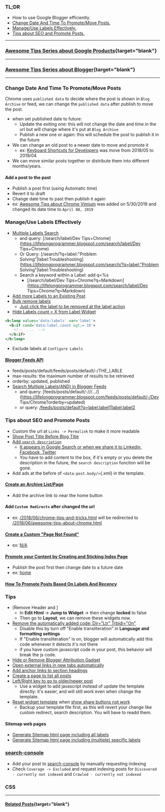 ### TL;DR
- How to use Google Blogger efficiently.
- [Change Date And Time To Promote/Move Posts.](#change_date_time)
- [Manage/Use Labels Effectively.](#labels)
- [Tips about SEO and Promote Posts.](#seo_tips)

---

### [Awesome Tips Series about Google Products](https://lifelongprogrammer.blogspot.com/search/label/Google_Series){target="blank"}
<script src="/feeds/posts/default/-/Google_Series?orderby=updated&amp;alt=json-in-script&amp;callback=series&amp;max-results=20"></script>

---

### [Awesome Tips Series about Blogger](https://lifelongprogrammer.blogspot.com/search/label/Blogger_Series){target="blank"}
<script src="/feeds/posts/default/-/Blogger_Series?orderby=updated&amp;alt=json-in-script&amp;callback=series&amp;max-results=20"></script>

---

### Change Date And Time To Promote/Move Posts<a name="change_date_time"></a>
Chrome uses `published data` to decide where the post is shown in `Blog Archive` or feed, we can change the `published data` after publish to move the post.

- when set published date to future:
  - Update the exiting one: this will not change the date and time in the url but will change where it's put at `Blog Archive`
  - Publish a new one or again: this will schedule the post to publish it in the future
- We can change an old post to a newer date to move and promote it
  - ex: [Keyboard Shortcuts for Developers](https://lifelongprogrammer.blogspot.com/2018/05/keyboard-shortcuts-for-developers.html) was move from 2018/05 to 2019/04
- We can move similar posts together or distribute them into different months/years.

#### Add a post to the past
- Publish a post first (using Automatic time)
- Revert it to draft
- Change date time to past then publish it again
- ex: [Awesome Tips about Chrome Vimium](https://lifelongprogrammer.blogspot.com/2019/04/awesome-tips-about-chrome-vimium.html) was added on 5/30/2019 and changed its date time to `April 08, 2019`

### Manage/Use Labels Effectively<a name="labels"></a>
- [Multiple Labels Search](https://exde601e.blogspot.com/2012/12/search-operators-for-Blogger-labels.html)
  - and query: [/search/label/Dev Tips+Chrome](https://lifelongprogrammer.blogspot.com/search/label/Dev Tips+Chrome)
  - Or Query: [/search/?q=label:"Problem Solving"|label:Troubleshooting](https://lifelongprogrammer.blogspot.com/search/?q=label:"Problem Solving"|label:Troubleshooting)
  - Search a keyword within a Label: add q=%s
    - [/search/label/Dev Tips+Chrome?q=Markdown](https://lifelongprogrammer.blogspot.com/search/label/Dev Tips+Chrome?q=Markdown)
- [Add more Labels to an Existing Post](http://9jaonpointed.blogspot.com/2015/06/how-to-add-more-labels-to-existing-post.html)
- [Bulk remove labels](https://www.makingdifferent.com/how-to-change-remove-labels-at-once-in-blogger/)
  - [Just click the label to be removed at the label action](https://www.youtube.com/watch?v=PfNJRTadzMI)
- [Hide Labels count < X from Label Widget](https://lifelongprogrammer.blogspot.com/2014/05/blogger-hide-labels-of-small-amount-of-posts.html)
```xml
<b:loop values='data:labels' var='label'>
  <b:if cond='data:label.count &gt;= 10'>
    <!-- ....  -->
  </b:if>
</b:loop>
```
- Exclude labels at `Configure Labels`

#### [Blogger Feeds API](https://www.exeideas.com/2016/02/parameters-in-blogspot-feed.html)
- feeds/posts/default/feeds/posts/default/-/THE_LABLE
- max-results: the maximum number of results to be retrieved
- orderby: updated, published
- [Search Multiple Labels(AND) in Blogger Feeds](http://waltz.blogspot.com/2007/07/search-multiple-labels-in-blogger-feeds.html)
  - and query: [feeds/posts/default/-/<label1>/<label2>/.../<labelN>](https://lifelongprogrammer.blogspot.com/feeds/posts/default/-/Dev Tips/Chrome?orderby=updated)
  - or query: [/feeds/posts/default?q=label:label1|label:label2](https://lifelongprogrammer.blogspot.com/feeds/posts/default?q=label:Chrome|label:Markdown)

### Tips about SEO and Promote Posts<a name="seo_tips"></a>
- Custom the url at `Links -> Permalink` to make it more readable
- [Show Post Title Before Blog Title](https://masterblogging.com/post-title-before-blog-title/)
- [Add `search description`](https://xomisse.com/blog/enable-search-description-blogger)
  - [It appears in Google Search or when we share it to Linkedin, Facebook, Twitter](https://www.techprevue.com/post-search-description-blogger-seo/)
  - You have to add content to the box, if it's empty or you delete the description in the future, the `search description` function will be gone.
- Add ads at the before of `<data:post.body/>`{.xml} in the template.

#### [Create an Archive List/Page](https://www.sarwrites.com/2015/09/create-archive-listpage-for-blogger.html)
- Add the archive link to near the home button

#### Add `Custom Redirects` after changed the url
- ex: [/2018/06/chrome-tips-and-tricks.html](https://lifelongprogrammer.blogspot.com/2018/06/chrome-tips-and-tricks.html) will be redirected to [/2018/06/awesome-tips-about-chrome.html](https://lifelongprogrammer.blogspot.com/2018/06/awesome-tips-about-chrome.html)

#### [Create a Custom "Page Not Found"](https://lifelongprogrammer.blogspot.com/2019/05/how-to-promote-your-content-by-creating-sticking-index-page-in-blogger.html#page_not_found)
- ex: [N/A](https://lifelongprogrammer.blogspot.com/na)

#### [Promote your Content by Creating and Sticking Index Page](https://lifelongprogrammer.blogspot.com/2019/05/how-to-promote-your-content-by-creating-sticking-index-page-in-blogger.html)
- Publish the post first then change date to a future date
- ex: [home](https://lifelongprogrammer.blogspot.com/2019/05/home.html)

#### [How To Promote Posts Based On Labels And Recency](https://lifelongprogrammer.blogspot.com/2019/03/how-to-promote-posts-based-on-label-and-recency-in-blogger.html)

### Tips
- [Remove Header and ]
  - In **Edit Html** -> **Jump to Widget** -> then change **locked** to false
  - Then go to **Layout**, we can remove these widgets now.
- [Remove the automatically added code: Dir="Ltr" Trbidi="On"](https://www.howbloggerz.com/2016/07/remove-ltr-trbidi-code-from-blogger-posts.html)
  - Disable this by turn off "Enable transliteration" in **Language and formatting settings**
  - If "Enable transliteration" is on, blogger will automatically add this code whenever it detects it's not there
  - if you have custom javascript code in your post, this behavior will break the js code.
- [Hide or Remove Blogger Attribution Gadget](https://ultimatebloggerguide.blogspot.com/2016/06/remove-powered-by-blogger-attribution-widget.html)
- [Open external links in new tabs automatically](https://yihui.name/en/2018/09/target-blank/)
- [Add anchor links to section headings](https://yihui.name/en/2018/11/md-js-tricks/)
- [Create a page to list all posts](https://www.toptip.ca/2012/03/blogger-retrieve-list-of-all-posts.html)
- [Left/Right key to go to older/newer post](http://theblogtrickz.blogspot.com/2015/03/navigate-through-blogger-posts-using.html)
  - Use a widget to add javascript instead of update the template directly: it's easier, and will still work even when change the template.
- [Reset widget template](https://blogging.nitecruzr.net/2010/05/resetting-widget-templates.html) when [show share buttons not work](https://blogging.nitecruzr.net/2010/07/show-share-buttons-not-working-for-all.html)
  - Backup your template file first, as this will revert your change like custom redirect, search description. You will have to readd them.

#### Sitemap web pages
- [Generate Sitemap html page including all labels](https://www.howbloggerz.com/2017/03/generate-html-sitemap-page-blogger.html)
- [Generate Sitemap html page including (multiple) specific labels](https://mybloggeraide.blogspot.com/2017/07/create-html-sitemap-for-specific-label.html)

### [search-console](search.google.com/search-console)
- Add your post to [search-console](search.google.com/search-console) by manually requesting indexing
- Check `Coverage -> Excluded` and request indexing posts for `Discovered - currently not indexed` and `Crawled - currently not indexed`

<!-- ### Advanced
#### XML Code -->

### CSS
<style>

.columns-inner { margin-left: -20px }
</style>
<!-- .main-inner .column-left-outer { margin-left: -180px } -->

---
#### [Related Posts](https://lifelongprogrammer.blogspot.com/search?q=label:Blogger|label:Google){target="blank"}
<script src="/feeds/posts/default/-/Blogger?orderby=updated&amp;alt=json-in-script&amp;callback=weightedRandomRelatedPosts&amp;max-results=20"></script>
<script src="/feeds/posts/default/-/Google?orderby=updated&amp;alt=json-in-script&amp;callback=weightedRandomRelatedPosts&amp;max-results=20"></script>

